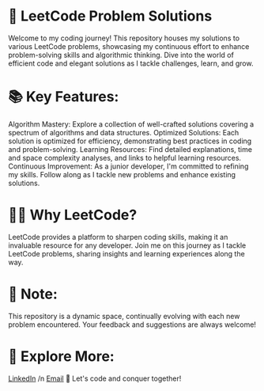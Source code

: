 # 🚀 LeetCode Problem Solutions

Welcome to my coding journey! This repository houses my solutions to various LeetCode problems, showcasing my continuous effort to enhance problem-solving skills and algorithmic thinking. Dive into the world of efficient code and elegant solutions as I tackle challenges, learn, and grow.

# 📚 Key Features:

Algorithm Mastery: Explore a collection of well-crafted solutions covering a spectrum of algorithms and data structures.
Optimized Solutions: Each solution is optimized for efficiency, demonstrating best practices in coding and problem-solving.
Learning Resources: Find detailed explanations, time and space complexity analyses, and links to helpful learning resources.
Continuous Improvement: As a junior developer, I'm committed to refining my skills. Follow along as I tackle new problems and enhance existing solutions.

# 👩‍💻 Why LeetCode?
LeetCode provides a platform to sharpen coding skills, making it an invaluable resource for any developer. Join me on this journey as I tackle LeetCode problems, sharing insights and learning experiences along the way.

# 🚧 Note: 
This repository is a dynamic space, continually evolving with each new problem encountered. Your feedback and suggestions are always welcome!

# 🔗 Explore More:

[LinkedIn](https://www.linkedin.com/in/febin-joseph-24aaa8243/) /n
[Email](febinachu123@gmail.com)
🌟 Let's code and conquer together!
